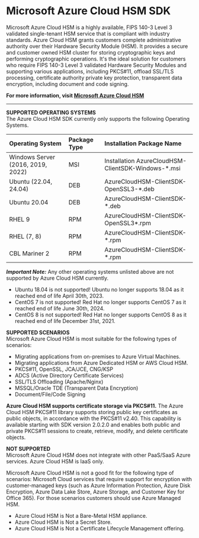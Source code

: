 # Microsoft Azure Cloud HSM SDK
Microsoft Azure Cloud HSM is a highly available, FIPS 140-3 Level 3 validated single-tenant HSM service that is compliant with industry standards. Azure Cloud HSM grants customers complete administrative authority over their Hardware Security Module (HSM). It provides a secure and customer owned HSM cluster for storing cryptographic keys and performing cryptographic operations. It's the ideal solution for customers who require FIPS 140-3 Level 3 validated Hardware Security Modules and supporting various applications, including PKCS#11, offload SSL/TLS processing, certificate authority private key protection, transparent data encryption, including document and code signing.

**For more information, visit [Microsoft Azure Cloud HSM](https://learn.microsoft.com/azure/cloud-hsm/overview)**

---
**SUPPORTED OPERATING SYSTEMS**  
The Azure Cloud HSM SDK currently only supports the following Operating Systems.  

| Operating System | Package Type | Installation Package Name |
|:-----------------|:-----------------|:-----------------|
| Windows Server (2016, 2019, 2022) | MSI | Installation AzureCloudHSM-ClientSDK-Windows-*.msi |
| Ubuntu (22.04, 24.04) | DEB | AzureCloudHSM-ClientSDK-OpenSSL3-*.deb |
| Ubuntu 20.04 | DEB | AzureCloudHSM-ClientSDK-*.deb |
| RHEL 9 | RPM | AzureCloudHSM-ClientSDK-OpenSSL3*.rpm |
| RHEL (7, 8) | RPM | AzureCloudHSM-ClientSDK-*.rpm |
| CBL Mariner 2 | RPM | AzureCloudHSM-ClientSDK-*.rpm |

***Important Note:*** Any other operating systems unlisted above are not supported by Azure Cloud HSM currently. 
- Ubuntu 18.04 is not supported! Ubuntu no longer supports 18.04 as it reached end of life April 30th, 2023. 
- CentOS 7 is not supported! Red Hat no longer supports CentOS 7 as it reached end of life June 30th, 2024.
- CentOS 8 is not supported! Red Hat no longer supports CentOS 8 as it reached end of life December 31st, 2021.

**SUPPORTED SCENARIOS**  
Microsoft Azure Cloud HSM is most suitable for the following types of scenarios:
- Migrating applications from on-premises to Azure Virtual Machines.
- Migrating applications from Azure Dedicated HSM or AWS Cloud HSM.
- PKCS#11, OpenSSL, JCA/JCE, CNG/KSP
- ADCS (Active Directory Certificate Services)
- SSL/TLS Offloading (Apache/Nginx)
- MSSQL/Oracle TDE (Transparent Data Encryption)
- Document/File/Code Signing

**Azure Cloud HSM supports certificate storage via PKCS#11.** The Azure Cloud HSM PKCS#11 library supports storing public key certificates as public objects, in accordance with the PKCS#11 v2.40. This capability is available starting with SDK version 2.0.2.0 and enables both public and private PKCS#11 sessions to create, retrieve, modify, and delete certificate objects.  

**NOT SUPPORTED**  
Microsoft Azure Cloud HSM does not integrate with other PaaS/SaaS Azure services. Azure Cloud HSM is IaaS only.

Microsoft Azure Cloud HSM is not a good fit for the following type of scenarios: Microsoft Cloud services that require support for encryption with customer-managed keys (such as Azure Information Protection, Azure Disk Encryption, Azure Data Lake Store, Azure Storage, and Customer Key for Office 365). For those scenarios customers should use Azure Managed HSM.

- Azure Cloud HSM is Not a Bare-Metal HSM appliance.
- Azure Cloud HSM is Not a Secret Store.
- Azure Cloud HSM is Not a Certificate Lifecycle Management offering.
  

